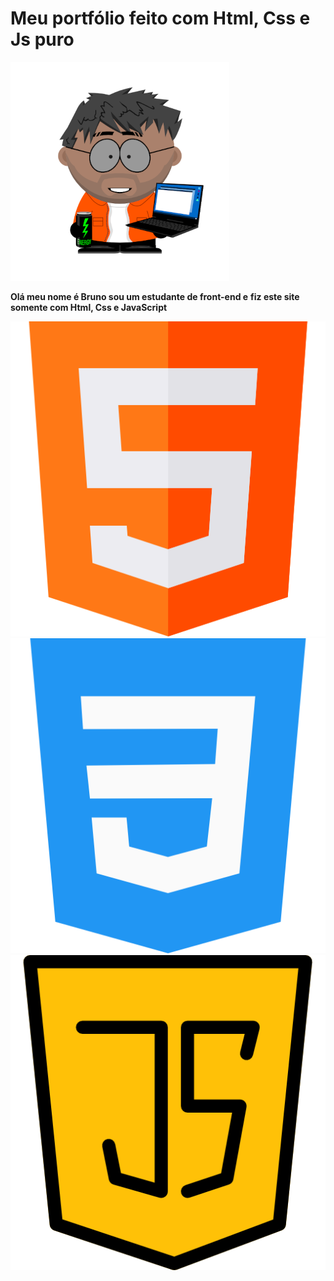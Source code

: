 # Meu portfólio feito com Html, Css e Js puro


![Boneco do bruno](./img/bonecoBruno-para-git.png)

**Olá meu nome é Bruno sou um estudante de front-end e**
**fiz este site somente com Html, Css e JavaScript** 

![Logo html](./img/html.png)
![Logo html](./img/css-3.png)
![Logo html](./img/java-script.png)

